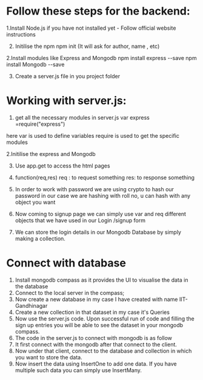 # Follow these steps for the backend:

1.Install Node.js if you have not installed yet - Follow official website instructions

2. Initilise the npm
   npm init
   (It will ask for author, name , etc)

2.Install modules like Express and Mongodb 
   npm install express --save
   npm install Mongodb --save

3. Create a server.js file in you project folder

# Working with server.js:

1. get all the necessary modules in server.js
var express =require("express")    

here var is used to define variables
require is used to get the specific modules

2.Initilise the express and Mongodb

3. Use app.get to access the html pages

4. function(req,res)  req : to request something      res: to response something

5. In order to work with password we are using crypto to hash our password
   in our case we are hashing with roll no, u can hash with any object you want

6. Now coming to signup page we can simply use var and req different objects that we have used in our Login /signup form

7. We can store the login details in our Mongodb Database by simply making a collection.

# Connect with database
1. Install mongodb compass as it provides the UI to visualise the data in the database
2. Connect to the local server in the compass;
3. Now create a new database  in my case I have created with name IIT-Gandhinagar
4. Create a new collection in that dataset  in my case it's Queries
5. Now use the server.js code. Upon successful run of code and filling the sign up entries you will be able to see the dataset in your mongodb compass.
6. The code in the server.js to connect with mongodb is as follow
7. It first connect with the mongodb after that connect to the client.
8. Now under that client, connect to the database and collection in which you want to store the data.
9. Now insert the data using InsertOne to add one data. If you have multiple such data you can simply use InsertMany.






  
